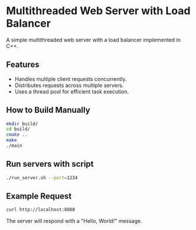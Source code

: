 # Multithreaded Web Server with Load Balancer

A simple multithreaded web server with a load balancer implemented in C++.

## Features

- Handles multiple client requests concurrently.
- Distributes requests across multiple servers.
- Uses a thread pool for efficient task execution.

## How to Build Manually

```bash
mkdir build/
cd build/
cmake ..
make
./main
```

## Run servers with script
```bash
./run_server.sh --port=1234 
```

## Example Request

```bash
curl http://localhost:8080
```

The server will respond with a "Hello, World!" message.